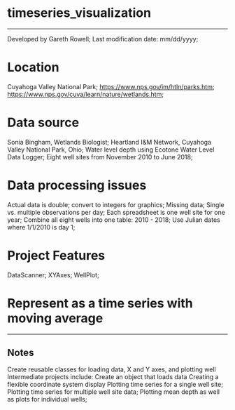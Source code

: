 # timeseries_visualization
---------------------------------------
Developed by Gareth Rowell;
Last modification date: mm/dd/yyyy;

# Location
Cuyahoga Valley National Park;
https://www.nps.gov/im/htln/parks.htm;
https://www.nps.gov/cuva/learn/nature/wetlands.htm;

# Data source
  Sonia Bingham, Wetlands Biologist; 
  Heartland I&M Network, Cuyahoga Valley National Park, Ohio; 
  Water level depth using Ecotone Water Level Data Logger;
  Eight well sites from November 2010 to June 2018;
  
# Data processing issues
  Actual data is double; convert to integers for graphics;
  Missing data;
  Single vs. multiple observations per day;
  Each spreadsheet is one well site for one year;
  Combine all eight wells into one table: 2010 - 2018;
  Use Julian dates where 1/1/2010 is day 1;

# Project Features
  DataScanner;
  XYAxes;
  WellPlot;
  
  

# Represent as a time series with moving average



---------------------------------------
Notes
---------------------------------------


Create reusable classes for loading data, X and Y axes, and plotting well
Intermediate projects include:
Create an object that loads data
Creating a flexible coordinate system display
Plotting time series for a single well site;
Plotting time series for multiple well site data;
Plotting mean depth as well as plots for individual wells;


